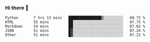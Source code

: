 ### Hi there 👋

<!--START_SECTION:waka-->

```text
Python       7 hrs 13 mins   ███████████████▒░░░░░░░░░   60.72 %
HTML         55 mins         ██░░░░░░░░░░░░░░░░░░░░░░░   07.75 %
Markdown     54 mins         ██░░░░░░░░░░░░░░░░░░░░░░░   07.62 %
JSON         51 mins         █▓░░░░░░░░░░░░░░░░░░░░░░░   07.24 %
Other        51 mins         █▓░░░░░░░░░░░░░░░░░░░░░░░   07.22 %
```

<!--END_SECTION:waka-->
